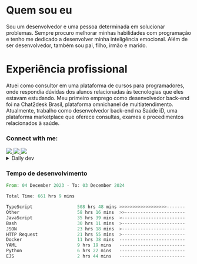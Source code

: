 # Quem sou eu
Sou um desenvolvedor e uma pessoa determinada em solucionar problemas. Sempre procuro melhorar minhas habilidades com programação e tenho me dedicado a desenvolver minha inteligência emocional. Além de ser desenvolvedor, também sou pai, filho, irmão e marido.

# Experiência profissional
Atuei como consultor em uma plataforma de cursos para programadores, onde respondia dúvidas dos alunos relacionadas às tecnologias que eles estavam estudando.
Meu primeiro emprego como desenvolvedor back-end foi na Chat2desk Brasil, plataforma omnichanel de multiatendimento.
Atualmente, trabalho como desenvolvedor back-end na Saúde iD, uma plataforma marketplace que oferece consultas, exames e procedimentos relacionados à saúde.

### Connect with me:
<a href="https://www.linkedin.com/in/theusmoreira" target="_blank" >
<img src="https://img.shields.io/badge/linkedin-%230077B5.svg?&style=for-the-badge&logo=linkedin&logoColor=white ">
</a>
<a href="https://www.instagram.com/matheus.s.moreira/" target="_blank">
<img src="https://img.shields.io/badge/instagram-%23E4405F.svg?&style=for-the-badge&logo=instagram&logoColor=white">
</a>
<a href="mailto:matheussm301@gmail.com"  target="_blank">
<img src="https://img.shields.io/badge/gmail-%23E4405F.svg?&style=for-the-badge&logo=gmail&logoColor=white">
</a>


<details>
  <summary>Daily dev </summary>
<p>
  <a href="https://app.daily.dev/matheussantos"><img src="https://github.com/matheus-santos-moreira/matheus-santos-moreira/blob/master/devcard.svg" width="200" alt="Matheus Santos's Dev Card"/></a>
 </p>
</details>

<h3>Tempo de desenvolvimento</h3>

<!--START_SECTION:waka-->

```rust
From: 04 December 2023 - To: 03 December 2024

Total Time: 661 hrs 9 mins

TypeScript                 508 hrs 48 mins >>>>>>>>>>>>>>>>>>-------   70.72 %
Other                      58 hrs 16 mins  >>-----------------------   08.10 %
JavaScript                 35 hrs 39 mins  >------------------------   04.96 %
Bash                       30 hrs 11 mins  >------------------------   04.20 %
JSON                       23 hrs 18 mins  >------------------------   03.24 %
HTTP Request               21 hrs 55 mins  >------------------------   03.05 %
Docker                     11 hrs 38 mins  -------------------------   01.62 %
YAML                       9 hrs 19 mins   -------------------------   01.30 %
Python                     6 hrs 22 mins   -------------------------   00.89 %
EJS                        2 hrs 44 mins   -------------------------   00.38 %
```

<!--END_SECTION:waka-->
